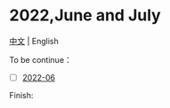 # 2022,June and July

[中文](README.md) | English  

To be continue：
- [ ] [2022-06](en_2022_06.md)

Finish:
